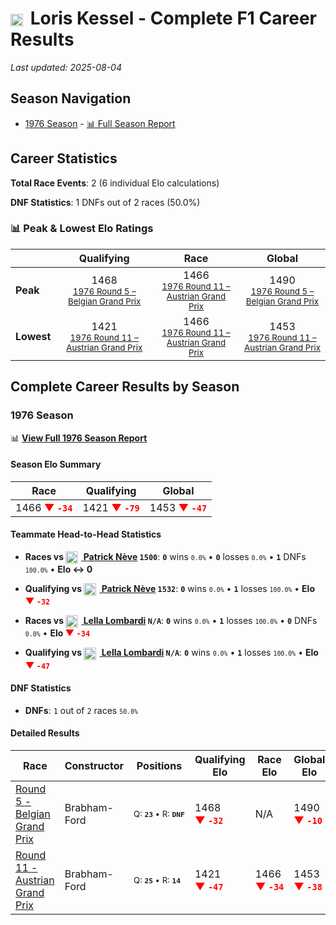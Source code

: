 # <img src="https://upload.wikimedia.org/wikipedia/commons/f/f3/Flag_of_Switzerland.svg" alt="Switzerland" width="20" height="auto" style="vertical-align: middle; margin-right: 5px;" onerror="this.outerHTML='🇨🇭'; this.style.marginRight='5px';"/> Loris Kessel - Complete F1 Career Results

*Last updated: 2025-08-04*

## Season Navigation

- [1976 Season](#1976-season) - [📊 Full Season Report](../seasons/1976-season-report)

## Career Statistics

**Total Race Events**: 2 (6 individual Elo calculations)

**DNF Statistics**: 1 DNFs out of 2 races (50.0%)

### 📊 Peak & Lowest Elo Ratings

| &nbsp; | Qualifying | Race | Global |
|-------|------------|------|--------|
| **Peak** | <center> 1468 <br/><small> [1976 Round 5 – Belgian Grand Prix](../seasons/1976-season-report#round-5-belgian-grand-prix) </small></center> | <center> 1466 <br/><small> [1976 Round 11 – Austrian Grand Prix](../seasons/1976-season-report#round-11-austrian-grand-prix) </small></center> | <center> 1490  <br/><small> [1976 Round 5 – Belgian Grand Prix](../seasons/1976-season-report#round-5-belgian-grand-prix) </small></center> |
| **Lowest** | <center> 1421 <br/><small> [1976 Round 11 – Austrian Grand Prix](../seasons/1976-season-report#round-11-austrian-grand-prix) </small></center> | <center> 1466 <br/><small> [1976 Round 11 – Austrian Grand Prix](../seasons/1976-season-report#round-11-austrian-grand-prix) </small></center> | <center> 1453 <br/><small> [1976 Round 11 – Austrian Grand Prix](../seasons/1976-season-report#round-11-austrian-grand-prix) </small></center> |


## Complete Career Results by Season

### 1976 Season

📊 **[View Full 1976 Season Report](../seasons/1976-season-report)**

#### Season Elo Summary

| Race | Qualifying | Global |
|------|------------|--------|
| 1466 **<span style="color: red;">▼&nbsp;`-34`</span>** | 1421 **<span style="color: red;">▼&nbsp;`-79`</span>** | 1453 **<span style="color: red;">▼&nbsp;`-47`</span>** |

#### Teammate Head-to-Head Statistics

- **Races vs [<img src="https://upload.wikimedia.org/wikipedia/commons/6/65/Flag_of_Belgium.svg" alt="Belgium" width="20" height="auto" style="vertical-align: middle; margin-right: 5px;" onerror="this.outerHTML='🇧🇪'; this.style.marginRight='5px';"/> Patrick Nève](patrick-nve) `1500`**: **`0`** wins <small>`0.0%`</small> • **`0`** losses <small>`0.0%`</small> • **`1`** DNFs <small>`100.0%`</small> • **Elo ↔ 0**
- **Qualifying vs [<img src="https://upload.wikimedia.org/wikipedia/commons/6/65/Flag_of_Belgium.svg" alt="Belgium" width="20" height="auto" style="vertical-align: middle; margin-right: 5px;" onerror="this.outerHTML='🇧🇪'; this.style.marginRight='5px';"/> Patrick Nève](patrick-nve) `1532`**: **`0`** wins <small>`0.0%`</small> • **`1`** losses <small>`100.0%`</small> • **Elo <span style="color: red;">▼&nbsp;`-32`</span>**

- **Races vs [<img src="https://upload.wikimedia.org/wikipedia/commons/0/03/Flag_of_Italy.svg" alt="Italy" width="20" height="auto" style="vertical-align: middle; margin-right: 5px;" onerror="this.outerHTML='🇮🇹'; this.style.marginRight='5px';"/> Lella Lombardi](lella-lombardi) `N/A`**: **`0`** wins <small>`0.0%`</small> • **`1`** losses <small>`100.0%`</small> • **`0`** DNFs <small>`0.0%`</small> • **Elo <span style="color: red;">▼&nbsp;`-34`</span>**
- **Qualifying vs [<img src="https://upload.wikimedia.org/wikipedia/commons/0/03/Flag_of_Italy.svg" alt="Italy" width="20" height="auto" style="vertical-align: middle; margin-right: 5px;" onerror="this.outerHTML='🇮🇹'; this.style.marginRight='5px';"/> Lella Lombardi](lella-lombardi) `N/A`**: **`0`** wins <small>`0.0%`</small> • **`1`** losses <small>`100.0%`</small> • **Elo <span style="color: red;">▼&nbsp;`-47`</span>**

#### DNF Statistics

- **DNFs**: `1` out of `2` races <small>`50.0%`</small>

#### Detailed Results

| Race | Constructor | Positions | Qualifying Elo | Race Elo | Global Elo | Teammate |
|------|-------------|-----------|----------------|----------|------------|----------|
| [Round 5 - Belgian Grand Prix](../seasons/1976-season-report#round-5-belgian-grand-prix) | Brabham-Ford | <small>Q:&nbsp;**`23`**&nbsp;•&nbsp;R:&nbsp;**`DNF`**</small> | 1468 **<span style="color: red;">▼&nbsp;`-32`</span>** | N/A | 1490 **<span style="color: red;">▼&nbsp;`-10`</span>** | [<img src="https://upload.wikimedia.org/wikipedia/commons/6/65/Flag_of_Belgium.svg" alt="Belgium" width="20" height="auto" style="vertical-align: middle; margin-right: 5px;" onerror="this.outerHTML='🇧🇪'; this.style.marginRight='5px';"/> Patrick Nève](patrick-nve)<br/><small>Q:&nbsp;**`19`**&nbsp;•&nbsp;R:&nbsp;**`DNF`**</small> |
| [Round 11 - Austrian Grand Prix](../seasons/1976-season-report#round-11-austrian-grand-prix) | Brabham-Ford | <small>Q:&nbsp;**`25`**&nbsp;•&nbsp;R:&nbsp;**`14`**</small> | 1421 **<span style="color: red;">▼&nbsp;`-47`</span>** | 1466 **<span style="color: red;">▼&nbsp;`-34`</span>** | 1453 **<span style="color: red;">▼&nbsp;`-38`</span>** | [<img src="https://upload.wikimedia.org/wikipedia/commons/0/03/Flag_of_Italy.svg" alt="Italy" width="20" height="auto" style="vertical-align: middle; margin-right: 5px;" onerror="this.outerHTML='🇮🇹'; this.style.marginRight='5px';"/> Lella Lombardi](lella-lombardi)<br/><small>Q:&nbsp;**`N/A`**&nbsp;•&nbsp;R:&nbsp;**`N/A`**</small> |

